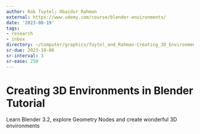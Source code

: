 ```yaml
---
author: Rob Tuytel; Obaidur Rahman
external: https://www.udemy.com/course/blender-environments/
date: '2023-08-19'
tags:
- research
- inbox
directory: ~/Computer/graphics/Tuytel_and_Rahman-Creating_3D_Environments/
sr-due: 2023-10-06
sr-interval: 3
sr-ease: 250
---
```


# Creating 3D Environments in Blender Tutorial

Learn Blender 3.2, explore Geometry Nodes and create wonderful 3D environments
